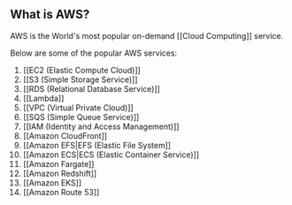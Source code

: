 ## What is AWS?

AWS is the World's most popular on-demand [[Cloud Computing]] service.

Below are some of the popular AWS services:

1. [[EC2 (Elastic Compute Cloud)]]
2. [[S3 (Simple Storage Service)]]
3. [[RDS (Relational Database Service)]]
4. [[Lambda]]
5. [[VPC (Virtual Private Cloud)]]
6. [[SQS (Simple Queue Service)]]
7. [[IAM (Identity and Access Management)]]
8. [[Amazon CloudFront]]
9. [[Amazon EFS|EFS (Elastic File System]]
10. [[Amazon ECS|ECS (Elastic Container Service)]]
11. [[Amazon Fargate]]
12. [[Amazon Redshift]]
13. [[Amazon EKS]]
14. [[Amazon Route 53]]